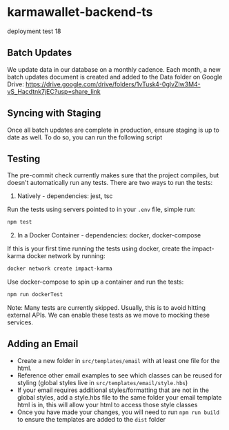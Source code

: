 # karmawallet-backend-ts
deployment test 18


## Batch Updates

We update data in our database on a monthly cadence. Each month, a new batch updates document is created and added to the Data folder on Google Drive: https://drive.google.com/drive/folders/1vTusk4-0glvZlw3M4-vS_Hacdtnk7jEC?usp=share_link


## Syncing with Staging

Once all batch updates are complete in production, ensure staging is up to date as well. To do so, you can run the following script

## Testing

The pre-commit check currently makes sure that the project compiles, but doesn't automatically run any tests. There are two ways to run the tests:

1. Natively   - dependencies: jest, tsc

 Run the tests using servers pointed to in your `.env` file, simple run:

```bash
npm test
```

2. In a Docker Container - dependencies: docker, docker-compose

If this is your first time running the tests using docker, create the impact-karma docker network by running:

```bash
docker network create impact-karma
```

Use docker-compose to spin up a container and run the tests:

```bash
npm run dockerTest
```

Note: Many tests are currently skipped. Usually, this is to avoid hitting external APIs. We can enable these tests as we move to mocking these services.


## Adding an Email 

- Create a new folder in `src/templates/email` with at least one file for the  html. 
- Reference other email examples to see which classes can be reused for styling (global styles live in `src/templates/email/style.hbs`)
- If your email requires additional styles/formatting that are not in the global styles, add a style.hbs file to the same folder your email template html is in, this will allow your html to access those style classes
- Once you have made your changes, you will need to run `npm run build` to ensure the templates are added to the `dist` folder